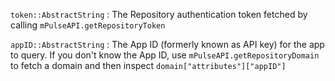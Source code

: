 `token::AbstractString`
:    The Repository authentication token fetched by calling `mPulseAPI.getRepositoryToken`

`appID::AbstractString`
:    The App ID (formerly known as API key) for the app to query.  If you don't know the App ID, use
     `mPulseAPI.getRepositoryDomain` to fetch a domain and then inspect `domain["attributes"]["appID"]`
